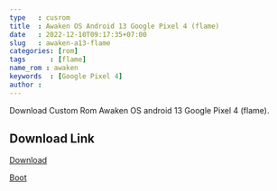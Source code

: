 ```yaml
---
type   : cusrom
title  : Awaken OS Android 13 Google Pixel 4 (flame)
date   : 2022-12-10T09:17:35+07:00
slug   : awaken-a13-flame
categories: [rom]
tags      : [flame]
name_rom : awaken
keywords  : [Google Pixel 4]
author :
---
```


Download Custom Rom Awaken OS android 13 Google Pixel 4 (flame).



## Download Link
[Download](https://sourceforge.net/projects/bola-2077/files/awaken-3.4-triton-flame-unofficial-1017-20230115.zip/download)

[Boot](https://sourceforge.net/projects/bola-2077/files/boot.img/download)

